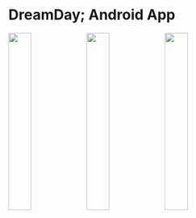 # DreamDay; Android App

<img width=30% height=30% margin="50" src="https://user-images.githubusercontent.com/121798850/224533450-9606dc23-aa7a-4b42-b83a-854c333f44ee.png"/> <img width=30% height=30% margin="50" src="https://user-images.githubusercontent.com/121798850/224533629-33bf00ea-2377-4a84-8b29-35f235738993.png"/> <img width=30% height=30% margin="50" src="https://user-images.githubusercontent.com/121798850/224533825-c29be2cd-a965-4ceb-9137-72a6fc06df0c.png"/>
